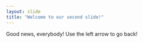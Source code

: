 ```yaml
---
layout: slide
title: "Welcome to our second slide!"
---
```

Good news, everybody!
Use the left arrow to go back!
